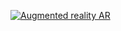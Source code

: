 <html>
<head>
<meta http-equiv="AddType" content="model/vnd.usdz+zip">
</head>
<body>
<div id="AR"> 
<div id="ios"> 
<p>
<a rel="ar" href="https://github.com/jdosses/cartel-activista/blob/gh-pages/objetos/nomasviolencia-2.usdz?raw=true#callToAction=Go%20back&checkoutTitle=No%20+%20ESMAD&checkoutSubtitle=¡Viva%20el%20paro%20Nacional!%20">
<img src="https://i.imgur.com/KollzUJ.jpg" width="auto" height="auto" alt="Augmented reality AR">
</a>
</p>
</div> 
</div> 
</body>
</html>

